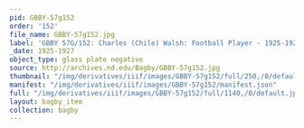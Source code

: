 ```yaml
---
pid: GBBY-57g152
order: '152'
file_name: GBBY-57g152.jpg
label: 'GBBY 57G/152: Charles (Chile) Walsh: Football Player - 1925-1927'
_date: 1925-1927
object_type: glass plate negative
source: http://archives.nd.edu/Bagby/GBBY-57g152.jpg
thumbnail: "/img/derivatives/iiif/images/GBBY-57g152/full/250,/0/default.jpg"
manifest: "/img/derivatives/iiif/images/GBBY-57g152/manifest.json"
full: "/img/derivatives/iiif/images/GBBY-57g152/full/1140,/0/default.jpg"
layout: bagby_item
collection: bagby
---
```

